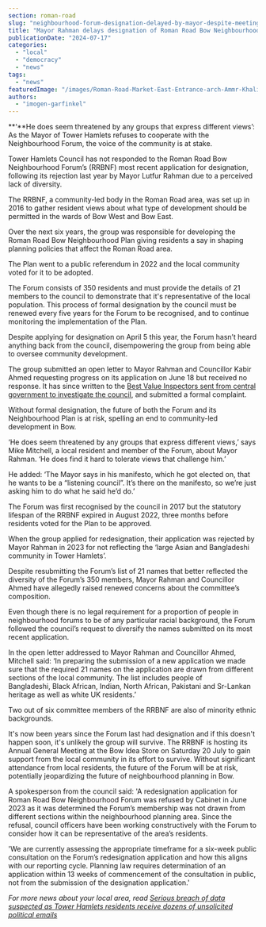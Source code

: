 ```yaml
---
section: roman-road
slug: "neighbourhood-forum-designation-delayed-by-mayor-despite-meeting-requirements"
title: "Mayor Rahman delays designation of Roman Road Bow Neighbourhood Forum despite it meeting requirements"
publicationDate: "2024-07-17"
categories: 
  - "local"
  - "democracy"
  - "news"
tags: 
  - "news"
featuredImage: "/images/Roman-Road-Market-East-Entrance-arch-Ammr-Khalifa.jpg"
authors: 
  - "imogen-garfinkel"
---
```


**‘**He does seem threatened by any groups that express different views’: As the Mayor of Tower Hamlets refuses to cooperate with the Neighbourhood Forum, the voice of the community is at stake. 

Tower Hamlets Council has not responded to the Roman Road Bow Neighbourhood Forum’s (RRBNF) most recent application for designation, following its rejection last year by Mayor Lutfur Rahman due to a perceived lack of diversity.

The RRBNF, a community-led body in the Roman Road area, was set up in 2016 to gather resident views about what type of development should be permitted in the wards of Bow West and Bow East. 

Over the next six years, the group was responsible for developing the Roman Road Bow Neighbourhood Plan giving residents a say in shaping planning policies that affect the Roman Road area. 

The Plan went to a public referendum in 2022 and the local community voted for it to be adopted.

The Forum consists of 350 residents and must provide the details of 21 members to the council to demonstrate that it's representative of the local population. This process of formal designation by the council must be renewed every five years for the Forum to be recognised, and to continue monitoring the implementation of the Plan.

Despite applying for designation on April 5 this year, the Forum hasn’t heard anything back from the council, disempowering the group from being able to oversee community development.

The group submitted an open letter to Mayor Rahman and Councillor Kabir Ahmed requesting progress on its application on June 18 but received no response. It has since written to the [Best Value Inspectors sent from central government to investigate the council](https://romanroadlondon.com/tower-hamlets-council-best-value-review-inspection-lutfur-rahman/), and submitted a formal complaint. 

Without formal designation, the future of both the Forum and its Neighbourhood Plan is at risk, spelling an end to community-led development in Bow.

‘He does seem threatened by any groups that express different views,’ says Mike Mitchell, a local resident and member of the Forum, about Mayor Rahman. ‘He does find it hard to tolerate views that challenge him.’

He added: ‘The Mayor says in his manifesto, which he got elected on, that he wants to be a “listening council”. It’s there on the manifesto, so we’re just asking him to do what he said he’d do.’

The Forum was first recognised by the council in 2017 but the statutory lifespan of the RRBNF expired in August 2022, three months before residents voted for the Plan to be approved. 

When the group applied for redesignation, their application was rejected by Mayor Rahman in 2023 for not reflecting the ‘large Asian and Bangladeshi community in Tower Hamlets’. 

Despite resubmitting the Forum’s list of 21 names that better reflected the diversity of the Forum’s 350 members, Mayor Rahman and Councillor Ahmed have allegedly raised renewed concerns about the committee’s composition. 

Even though there is no legal requirement for a proportion of people in neighbourhood forums to be of any particular racial background, the Forum followed the council’s request to diversify the names submitted on its most recent application.

In the open letter addressed to Mayor Rahman and Councillor Ahmed, Mitchell said: ‘In preparing the submission of a new application we made sure that the required 21 names on the application are drawn from different sections of the local community. The list includes people of Bangladeshi, Black African, Indian, North African, Pakistani and Sr-Lankan heritage as well as white UK residents.’

Two out of six committee members of the RRBNF are also of minority ethnic backgrounds.

It's now been years since the Forum last had designation and if this doesn't happen soon, it's unlikely the group will survive. The RRBNF is hosting its Annual General Meeting at the Bow Idea Store on Saturday 20 July to gain support from the local community in its effort to survive. Without significant attendance from local residents, the future of the Forum will be at risk, potentially jeopardizing the future of neighbourhood planning in Bow.

A spokesperson from the council said: 'A redesignation application for Roman Road Bow Neighbourhood Forum was refused by Cabinet in June 2023 as it was determined the Forum’s membership was not drawn from different sections within the neighbourhood planning area. Since the refusal, council officers have been working constructively with the Forum to consider how it can be representative of the area’s residents.

'We are currently assessing the appropriate timeframe for a six-week public consultation on the Forum’s redesignation application and how this aligns with our reporting cycle. Planning law requires determination of an application within 13 weeks of commencement of the consultation in public, not from the submission of the designation application.'

_For more news about your local area, read_ [_Serious breach of data suspected as Tower Hamlets residents receive dozens of unsolicited political emails_](https://romanroadlondon.com/unsolicited-political-emails-newsletter-data-breach-tower-hamlets/)
